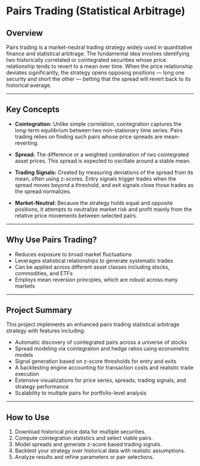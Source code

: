 # Pairs Trading (Statistical Arbitrage)

## Overview

Pairs trading is a market-neutral trading strategy widely used in quantitative finance and statistical arbitrage. The fundamental idea involves identifying two historically correlated or cointegrated securities whose price relationship tends to revert to a mean over time. When the price relationship deviates significantly, the strategy opens opposing positions — long one security and short the other — betting that the spread will revert back to its historical average.

---

## Key Concepts

- **Cointegration:** Unlike simple correlation, cointegration captures the long-term equilibrium between two non-stationary time series. Pairs trading relies on finding such pairs whose price spreads are mean-reverting.
  
- **Spread:** The difference or a weighted combination of two cointegrated asset prices. This spread is expected to oscillate around a stable mean.
  
- **Trading Signals:** Created by measuring deviations of the spread from its mean, often using z-scores. Entry signals trigger trades when the spread moves beyond a threshold, and exit signals close those trades as the spread normalizes.
  
- **Market-Neutral:** Because the strategy holds equal and opposite positions, it attempts to neutralize market risk and profit mainly from the relative price movements between selected pairs.

---

## Why Use Pairs Trading?

- Reduces exposure to broad market fluctuations
- Leverages statistical relationships to generate systematic trades
- Can be applied across different asset classes including stocks, commodities, and ETFs
- Employs mean reversion principles, which are robust across many markets

---

## Project Summary

This project implements an enhanced pairs trading statistical arbitrage strategy with features including:

- Automatic discovery of cointegrated pairs across a universe of stocks
- Spread modeling via cointegration and hedge ratios using econometric models
- Signal generation based on z-score thresholds for entry and exits
- A backtesting engine accounting for transaction costs and realistic trade execution
- Extensive visualizations for price series, spreads, trading signals, and strategy performance
- Scalability to multiple pairs for portfolio-level analysis

---

## How to Use

1. Download historical price data for multiple securities.
2. Compute cointegration statistics and select viable pairs.
3. Model spreads and generate z-score based trading signals.
4. Backtest your strategy over historical data with realistic assumptions.
5. Analyze results and refine parameters or pair selections.


